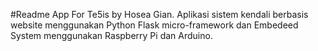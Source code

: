 #Readme
App For Te5is by Hosea Gian.
Aplikasi sistem kendali berbasis website menggunakan Python Flask micro-framework dan Embedeed System menggunakan Raspberry Pi dan Arduino.
